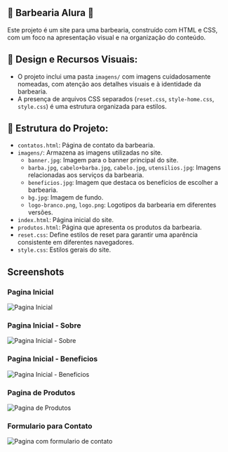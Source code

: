## 💈 Barbearia Alura 💈

Este projeto é um site para uma barbearia, construído com HTML e CSS, com um foco na apresentação visual e na organização do conteúdo.

## 🎨 Design e Recursos Visuais:

- O projeto inclui uma pasta `imagens/` com imagens cuidadosamente nomeadas, com atenção aos detalhes visuais e à identidade da barbearia.
- A presença de arquivos CSS separados (`reset.css`, `style-home.css`, `style.css`) é uma estrutura organizada para estilos.

## 📂 Estrutura do Projeto:

- `contatos.html`: Página de contato da barbearia.
- `imagens/`: Armazena as imagens utilizadas no site.
  - `banner.jpg`: Imagem para o banner principal do site.
  - `barba.jpg`, `cabelo+barba.jpg`, `cabelo.jpg`, `utensilios.jpg`: Imagens relacionadas aos serviços da barbearia.
  - `beneficios.jpg`: Imagem que destaca os benefícios de escolher a barbearia.
  - `bg.jpg`: Imagem de fundo.
  - `logo-branco.png`, `logo.png`: Logotipos da barbearia em diferentes versões.
- `index.html`: Página inicial do site.
- `produtos.html`: Página que apresenta os produtos da barbearia.
- `reset.css`: Define estilos de reset para garantir uma aparência consistente em diferentes navegadores.
- `style.css`: Estilos gerais do site.


## Screenshots

### Pagina Inicial

<img src="https://imgur.com/cxEdDV1.png" alt="Pagina Inicial">

### Pagina Inicial - Sobre

<img src="https://imgur.com/rqHkOv7.png" alt="Pagina Inicial - Sobre">

### Pagina Inicial - Beneficios

<img src="https://imgur.com/NZqhu29.png" alt="Pagina Inicial - Beneficios">

### Pagina de Produtos

<img src="https://imgur.com/prbilSX.png" alt="Pagina de Produtos">

### Formulario para Contato

<img src="https://imgur.com/w7u8raV.png" alt="Pagina com formulario de contato">
